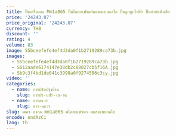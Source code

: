 ```yaml
---
title: ปั๊มเครื่องกล Mm1a065 ปั๊มไดอะแฟรมวัดแสงแบบกลไก ปั๊มลูกสูบไฟฟ้า ปั๊มบําบัดน้ําเสีย
price: '24243.07'
price_original: '24243.07'
currency: THB
discount: ''
rating: 4
volume: 83
image: S5bceefefe4ef4d3da0f1b2719289ca73b.jpg
images:
  - S5bceefefe4ef4d3da0f1b2719289ca73b.jpg
  - S612aade6174147e38db2c88027cb5f16A.jpg
  - Sb9c3f4bd1de041c3998a0f9274586c3cy.jpg
video: ''
categories:
  - name: การปรับปรุงบ้าน
    slug: การปร-บปร-งบ-าน
  - name: ฮาร์ดแวร์
    slug: ฮาร-ดแวร
slug: มเคร-องกล-mm1a065-มไดอะแฟรมว-ดแสงแบบกลไก
encode: ondAzCi
lang: th
---
```

  